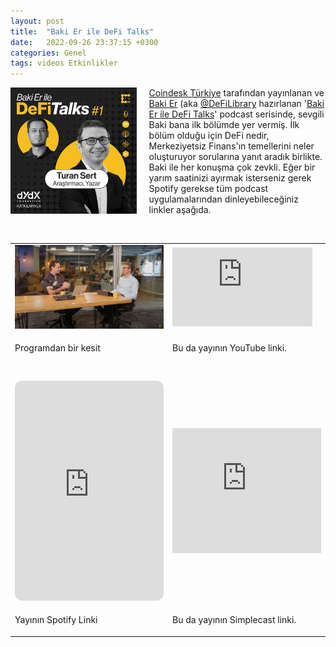 ```yaml
---
layout: post
title:  "Baki Er ile DeFi Talks"
date:   2022-09-26 23:37:15 +0300
categories: Genel
tags: videos Etkinlikler
---
```


<img align="left" src="/assets/defitalks-podcast-1.jpg" style="width:40%; padding-right:20px"> [Coindesk Türkiye](https://www.coindeskturkiye.com/) tarafından yayınlanan ve [Baki Er](https://twitter.com/0xbaki) (aka [@DeFiLibrary](https://twitter.com/LibraryDefi) hazırlanan '[Baki Er ile DeFi Talks](https://www.coindeskturkiye.com/podcast/defitalks)' podcast serisinde, sevgili Baki bana ilk bölümde yer vermiş. İlk bölüm olduğu için DeFi nedir, Merkeziyetsiz Finans'ın temellerini neler oluşturuyor sorularına yanıt aradık birlikte. Baki ile her konuşma çok zevkli. Eğer bir yarım saatinizi ayırmak isterseniz gerek Spotify gerekse tüm podcast uygulamalarından dinleyebileceğiniz linkler aşağıda. 




&nbsp;


<table><tr><td style="width:50%">
<img src="/assets/coindesk_dao_talks.jpg">
</td>
<td style="width:50%">
<iframe width="224" height="126" src="https://www.youtube.com/embed/UYPRILkoCBc" frameborder="0" allowfullscreen></iframe></td></tr>
<tr><td style="width:50%; vertical-align:top">
<p>
Programdan bir kesit  
</p></td>
<td style="width:50%; vertical-align:top">
<p>Bu da yayının YouTube linki.</p>
</td></tr> 


  <tr><td style="width:50%">
</td>
<td style="width:50%">
<tr><td style="width:50%; vertical-align:top">
<p>
</p></td>
<td style="width:50%; vertical-align:top">
</td></tr> 
  
<tr><td style="width:50%">
<iframe style="border-radius:12px" src="https://open.spotify.com/embed/episode/4gSOZtNNe8hqDbzH1Ea5VA?utm_source=generator" width="100%" height="352" frameBorder="0" allowfullscreen="" allow="autoplay; clipboard-write; encrypted-media; fullscreen; picture-in-picture" loading="lazy"></iframe>
</td>
<td style="width:50%">
<iframe height="200px" width="100%" frameborder="no" scrolling="no" seamless src="https://player.simplecast.com/22f845be-a3dd-499d-bf3c-e3e22313d876?dark=false"></iframe></td>
<tr><td style="width:50%; vertical-align:top">
<p>
Yayının Spotify Linki
</p></td>
<td style="width:50%; vertical-align:top">
<p>Bu da yayının Simplecast linki.</p>
</td></tr> 
</table>
